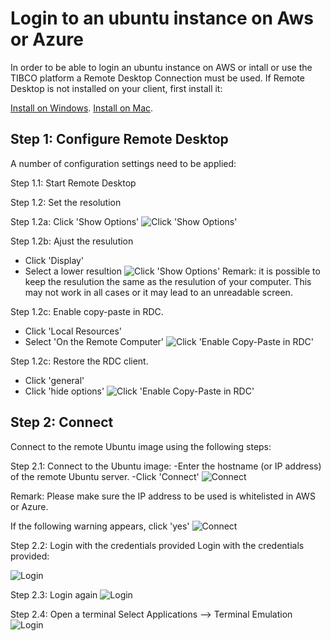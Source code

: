 # Login to an ubuntu instance on Aws or Azure

In order to be able to login an ubuntu instance on AWS or intall or use the TIBCO platform a Remote Desktop Connection must be used. If Remote Desktop is not installed on your client, first install it:

[Install on Windows](https://learn.microsoft.com/en-us/windows-server/remote/remote-desktop-services/clients/uninstall-remote-desktop-connection?tabs=gui).
[Install on Mac](https://support.apple.com/en-gb/guide/remote-desktop/apdf49e03a4/mac).

## Step 1: Configure Remote Desktop
A number of configuration settings need to be applied:

Step 1.1: Start Remote Desktop

Step 1.2: Set the resolution

Step 1.2a: Click 'Show Options'
![Click 'Show Options'](../images/RDC-show-options.png)

Step 1.2b: Ajust the resulution
- Click 'Display'
- Select a lower resultion
![Click 'Show Options'](../images/RDC-size.png)
Remark: it is possible to keep the resulution the same as the resulution of your computer. This may not work in all cases or it may lead to an unreadable screen.

Step 1.2c: Enable copy-paste in RDC.
- Click 'Local Resources'
- Select 'On the Remote Computer' 
![Click 'Enable Copy-Paste in RDC'](../images/RDC-cp.png)

Step 1.2c: Restore the RDC client. 
- Click 'general'
- Click 'hide options'
![Click 'Enable Copy-Paste in RDC'](../images/RDC-general.png)

## Step 2: Connect
Connect to the remote Ubuntu image using the following steps:

Step 2.1: Connect to the Ubuntu image:
-Enter the hostname (or IP address) of the remote Ubuntu server.
-Click 'Connect' 
![Connect](../images/RDC-connect.png)

Remark: Please make sure the IP address to be used is whitelisted in AWS or Azure.

If the following warning appears, click 'yes'
![Connect](../images/RDP-warning.png)

Step 2.2: Login with the credentials provided
Login with the credentials provided:

![Login](../images/xrdp-login.png)

Step 2.3: Login again
![Login](../images/login-again.png)

Step 2.4: Open a terminal 
Select Applications --> Terminal Emulation
![Login](../images/terminal.png)